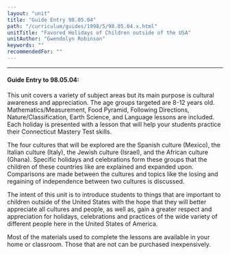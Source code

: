 ```yaml
---
layout: "unit"
title: "Guide Entry 98.05.04"
path: "/curriculum/guides/1998/5/98.05.04.x.html"
unitTitle: "Favored Holidays of Children outside of the USA"
unitAuthor: "Gwendolyn Robinson"
keywords: ""
recommendedFor: ""
---
```

<body>
<hr/>
 <h4>
  Guide Entry to 98.05.04:
 </h4>
 This unit covers a variety of subject areas but its main purpose is cultural awareness and appreciation.  The age groups targeted are 8-12 years old.  Mathematics/Measurement, Food Pyramid, Following Directions, Nature/Classification, Earth Science, and Language lessons are included.  Each holiday is presented with a lesson that will help your students practice their Connecticut Mastery Test skills.
 <p>
  The four cultures that will be explored are the Spanish culture (Mexico), the Italian culture (Italy), the Jewish culture (Israel), and the African culture (Ghana).  Specific holidays and celebrations form these groups that the children of these countries like are explained and expanded upon. Comparisons are made between the cultures and topics like the losing and regaining of independence between two cultures is discussed.
 </p>
 <p>
  The intent of this unit is to introduce students to things that are important to children outside of the United States with the hope that they will better appreciate all cultures and people, as well as, gain a greater respect and appreciation for holidays, celebrations and practices of the wide variety of different people here in the United States of America.
 </p>
 <p>
  Most of the materials used to complete the lessons are available in your home or classroom.  Those that are not can be purchased inexpensively.
 </p>

</body>